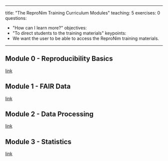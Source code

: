 
---
title: "The ReproNim Training Curriculum Modules"
teaching: 5
exercises: 0
questions:
- "How can I learn more?"
objectives:
- "To direct students to the training materials"
keypoints:
- We want the user to be able to access the ReproNim training materials.

---

## Module 0 - Reproducibility Basics
[link](http://www.reproducibleimaging.org/module-reproducible-basics)

## Module 1 - FAIR Data
[link](http://www.reproducibleimaging.org/FAIR-Data)

## Module 2 - Data Processing
[link](http://repronim.org/module-dataprocessing/)

## Module 3 - Statistics
[link](http://repronim.org/module-stats/)
